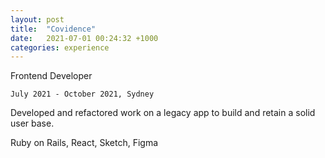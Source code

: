 ```yaml
---
layout: post
title:  "Covidence"
date:   2021-07-01 00:24:32 +1000
categories: experience
---
```


Frontend Developer

`July 2021 - October 2021, Sydney`

Developed and refactored work on a legacy app to build and retain a solid user base.

Ruby on Rails, React, Sketch, Figma
